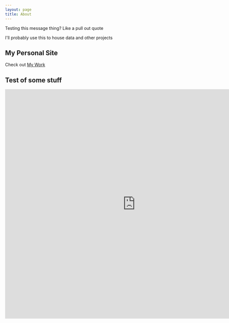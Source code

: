 ```yaml
---
layout: page
title: About
---
```


<p class="message">
  Testing this message thing? Like a pull out quote
</p>

I'll probably use this to house data and other projects

## My Personal Site

Check out [My Work](www.sonoshah.com)

## Test of some stuff

<iframe src="https://public.tableau.com/views/Test-AsianDetailedOrigin_V3/Dashboard2?:showVizHome=no&:embed=true" width ="850" height ="750" scrolling="yes" frameBorder="0" ></iframe>

